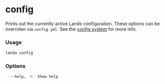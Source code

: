 config
======

Prints out the currently active Lando configuration. These options can be overriden via `config.yml`. See the [config system](../config/config.md) for more info.

### Usage

```bash
lando config
```

### Options

```bash
  --help, -h  Show help                                                [boolean]
```
